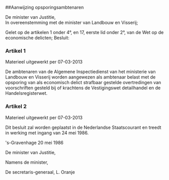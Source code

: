<meta http-equiv='Content-Type' content='text/html; charset=utf-8' />

##Aanwijzing opsporingsambtenaren 

De minister van Justitie,  
In overeenstemming met de minister van Landbouw en Visserij;

Gelet op de artikelen 1 onder 4°, en 17, eerste lid onder 2°, van de Wet op de economische delicten;
Besluit:    

### Artikel  1  
Materieel uitgewerkt per 07-03-2013 

De ambtenaren van de Algemene Inspectiedienst van het ministerie van Landbouw en Visserij worden aangewezen als ambtenaar belast met de opsporing van als economisch delict strafbaar gestelde overtredingen van voorschriften gesteld bij of krachtens de Vestigingswet detailhandel en de Handelsregisterwet. 

### Artikel  2  
Materieel uitgewerkt per 07-03-2013 

Dit besluit zal worden geplaatst in de Nederlandse Staatscourant en treedt in werking met ingang van 24 mei 1986. 

's-Gravenhage 
20 mei 1986    

De 
minister van Justitie, 

Namens de minister, 

De 
secretaris-generaal, 
L.  Oranje     
